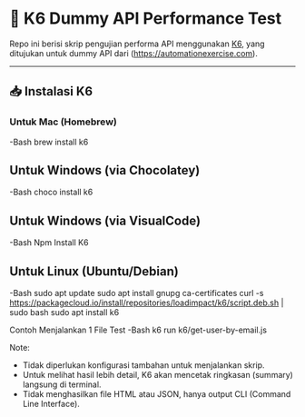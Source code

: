 # 🧪 K6 Dummy API Performance Test

Repo ini berisi skrip pengujian performa API menggunakan [K6](https://k6.io/), 
yang ditujukan untuk dummy API dari (https://automationexercise.com).

---

## 📥 Instalasi K6

### Untuk Mac (Homebrew)
-Bash
brew install k6

## Untuk Windows (via Chocolatey)
-Bash
choco install k6

## Untuk Windows (via VisualCode)
-Bash
Npm Install K6


## Untuk Linux (Ubuntu/Debian)
-Bash
sudo apt update
sudo apt install gnupg ca-certificates
curl -s https://packagecloud.io/install/repositories/loadimpact/k6/script.deb.sh | sudo bash
sudo apt install k6


Contoh Menjalankan 1 File Test
-Bash
k6 run k6/get-user-by-email.js

Note: 

- Tidak diperlukan konfigurasi tambahan untuk menjalankan skrip.
- Untuk melihat hasil lebih detail, K6 akan mencetak ringkasan (summary) langsung di terminal.
- Tidak menghasilkan file HTML atau JSON, hanya output CLI (Command Line Interface).
